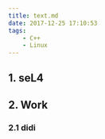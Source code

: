 ```yaml
---
title: text.md
date: 2017-12-25 17:10:53
tags:
    - C++
    - Linux
---
```


## 1. seL4

## 2. Work

### 2.1 didi